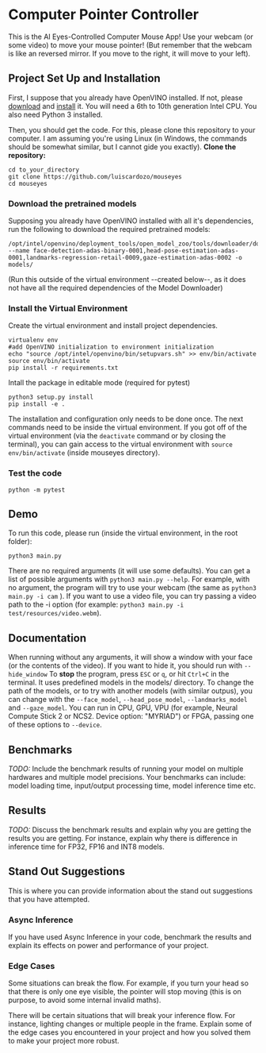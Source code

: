 # Computer Pointer Controller

This is the AI Eyes-Controlled Computer Mouse App!
Use your webcam (or some video) to move your mouse pointer!
(But remember that the webcam is like an reversed mirror. If you move to the right, it will move to your left).

## Project Set Up and Installation

First, I suppose that you already have OpenVINO installed. If not, please [download](https://software.intel.com/content/www/us/en/develop/tools/openvino-toolkit/choose-download.html) and [install](https://docs.openvinotoolkit.org/latest/openvino_docs_install_guides_installing_openvino_linux.html) it. You will need a 6th to 10th generation Intel CPU.
You also need Python 3 installed.

Then, you should get the code. For this, please clone this repository to your computer. I am assuming you're using Linux (in Windows, the commands should be somewhat similar, but I cannot gide you exactly).
**Clone the repository:**
```
cd to_your_directory
git clone https://github.com/luiscardozo/mouseyes
cd mouseyes
```

### Download the pretrained models
Supposing you already have OpenVINO installed with all it's dependencies, run the following to download the required pretrained models:
```
/opt/intel/openvino/deployment_tools/open_model_zoo/tools/downloader/downloader.py --name face-detection-adas-binary-0001,head-pose-estimation-adas-0001,landmarks-regression-retail-0009,gaze-estimation-adas-0002 -o models/
```
(Run this outside of the virtual environment --created below--, as it does not have all the required dependencies of the Model Downloader)

### Install the Virtual Environment
Create the virtual environment and install project dependencies.
```
virtualenv env
#add OpenVINO initialization to environment initialization
echo "source /opt/intel/openvino/bin/setupvars.sh" >> env/bin/activate
source env/bin/activate
pip install -r requirements.txt
```

Intall the package in editable mode (required for pytest)
```
python3 setup.py install
pip install -e .
```
The installation and configuration only needs to be done once.
The next commands need to be inside the virtual environment. If you got off of the virtual environment (via the `deactivate` command or by closing the terminal), you can gain access to the virtual environment with `source env/bin/activate` (inside mouseyes directory).

### Test the code
```
python -m pytest
```

## Demo
To run this code, please run (inside the virtual environment, in the root folder):
```
python3 main.py
```
There are no required arguments (it will use some defaults). You can get a list of possible arguments with `python3 main.py --help`.
For example, with no argument, the program will try to use your webcam (the same as `python3 main.py -i cam` ). If you want to use a video file, you can try passing a video path to the -i option (for example: `python3 main.py -i test/resources/video.webm`).

## Documentation
When running without any arguments, it will show a window with your face (or the contents of the video). If you want to hide it, you should run with `--hide_window`
To **stop** the program, press `ESC` or `q`, or hit `Ctrl+C` in the terminal.
It uses predefined models in the models/ directory. To change the path of the models, or to try with another models (with similar outpus), you can change with the `--face_model`, `--head_pose_model`, `--landmarks_model` and `--gaze_model`.
You can run in CPU, GPU, VPU (for example, Neural Compute Stick 2 or NCS2. Device option: "MYRIAD") or FPGA, passing one of these options to `--device`.


## Benchmarks
*TODO:* Include the benchmark results of running your model on multiple hardwares and multiple model precisions. Your benchmarks can include: model loading time, input/output processing time, model inference time etc.

## Results
*TODO:* Discuss the benchmark results and explain why you are getting the results you are getting. For instance, explain why there is difference in inference time for FP32, FP16 and INT8 models.

## Stand Out Suggestions
This is where you can provide information about the stand out suggestions that you have attempted.

### Async Inference
If you have used Async Inference in your code, benchmark the results and explain its effects on power and performance of your project.

### Edge Cases
Some situations can break the flow. For example, if you turn your head so that there is only one eye visible, the pointer will stop moving (this is on purpose, to avoid some internal invalid maths).

There will be certain situations that will break your inference flow. For instance, lighting changes or multiple people in the frame. Explain some of the edge cases you encountered in your project and how you solved them to make your project more robust.
